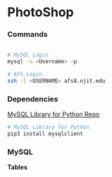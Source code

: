 # PhotoShop

### Commands

```bash

# MySQL Login
mysql -u <Username> -p

# AFS Login
ssh -l <USERNAME> afs8.njit.edu
```

### Dependencies 

[MySQL Library for Python Repo](https://github.com/PyMySQL/mysqlclient-python)

```bash
# MySQL Library for Python
pip3 install mysqlclient
```

### MySQL

**Tables**


